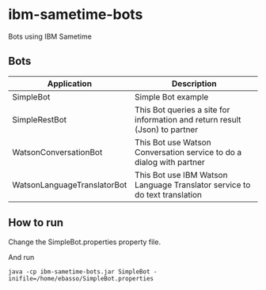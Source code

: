 # ibm-sametime-bots
Bots using IBM Sametime

## Bots

| Application                 |   Description                                                                 | 
|-----------------------------|-------------------------------------------------------------------------------|
| SimpleBot                   | Simple Bot example                                                            |
| SimpleRestBot               | This Bot queries a site for information and return result (Json) to partner   |
| WatsonConversationBot       | This Bot use Watson Conversation service to do a dialog with partner          |
| WatsonLanguageTranslatorBot | This Bot use IBM Watson Language Translator service to do text translation    |

## How to run

Change the SimpleBot.properties property file.

And run

```
java -cp ibm-sametime-bots.jar SimpleBot -inifile=/home/ebasso/SimpleBot.properties
```

